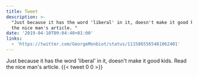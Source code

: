 ```yaml
---
title: Tweet
description: >-
  "Just because it has the word 'liberal' in it, doesn't make it good kids. Read
  the nice man's article. "
date: '2019-04-10T09:04:40+01:00'
links:
  - 'https://twitter.com/GeorgeMonbiot/status/1115865565481062401'
---
```

Just because it has the word 'liberal' in it, doesn't make it good kids. Read the nice man's article. 
      {{< tweet 0 0 >}}
    
